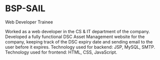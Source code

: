 # BSP-SAIL
Web Developer Trainee

Worked as a web developer in the CS & IT department of the company.
Developed a fully functional DSC Asset Management website for the company, keeping track of the DSC expiry date and sending email to the user before it expires.
Technology used for backend: JSP, MySQL, SMTP.
Technology used for frontend: HTML, CSS, JavaScript.

